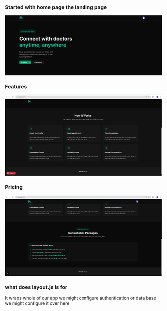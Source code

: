 ### Started with home page the landing page 
![alt text](image.png)

### Features
![alt text](image-1.png)

### Pricing
![alt text](image-2.png)


### what does layout.js is for
It wraps whole of our app we might configure authentication or data base we might configure it over here